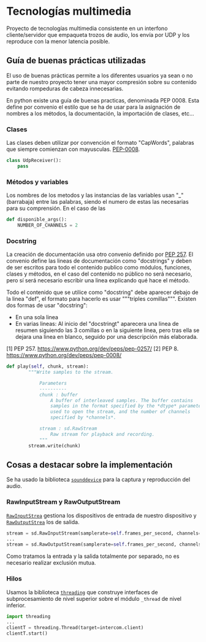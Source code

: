 # Tecnologías multimedia
Proyecto de tecnologías multimedia consistente en un interfono cliente/servidor que empaqueta trozos de audio, los envía por UDP y los reproduce con la menor latencia posible.

## Guía de buenas prácticas utilizadas

El uso de buenas prácticas permite a los diferentes usuarios ya sean o no parte de nuestro proyecto tener una mayor compresión sobre su contenido evitando rompeduras de cabeza innecesarias.

En python existe una guía de buenas practicas, denominada PEP 0008. Esta define por convenio el estilo que se ha de usar para la asignación de nombres a los métodos, la documentación, la importación de clases, etc...


### Clases
Las clases deben utilizar por convención el formato "CapWords", palabras que siempre comienzan con mayusculas. [PEP-0008](https://www.python.org/dev/peps/pep-0008).

```python
class UdpReceiver():
    pass
```


### Métodos y variables
Los nombres de los metodos y las instancias de las variables usan "_" (barrabaja) entre las palabras, siendo el numero de estas las necesarias para su comprensión. En el caso de las 
```python
def disponible_args():
    NUMBER_OF_CHANNELS = 2
```


### Docstring
La creación de documentación usa otro convenio definido por [PEP 257](https://www.python.org/dev/peps/pep-0257/).
El convenio define las lineas de documentación como "docstrings" y deben de ser escritos para todo el contenido publico como módulos, funciones, clases y métodos, en el caso del contenido no público no será necesario, pero sí será necesario escribir una linea explicando qué hace el método. 

Todo el contenido que se utilice como "docstring" debe aparecer debajo de la linea "def", el formato para hacerlo es usar """triples comillas""". Existen dos formas de usar "docstring":
-   En una sola linea
-   En varias lineas: Al inicio del "docstringt" aparecera una linea de resumen siguiendo las 3 comillas o en la siguiente linea, pero tras ella se dejara una linea en blanco, seguido por una descripción más elaborada.



[1] PEP 257. <https://www.python.org/dev/peps/pep-0257/>
[2] PEP 8. <https://www.python.org/dev/peps/pep-0008/>

```python
def play(self, chunk, stream):
        """Write samples to the stream.

            Parameters
            ----------
            chunk : buffer
                A buffer of interleaved samples. The buffer contains
                samples in the format specified by the *dtype* parameter
                used to open the stream, and the number of channels
                specified by *channels*.

            stream : sd.RawStream
                Raw stream for playback and recording.
            """
        stream.write(chunk)
```

## Cosas a destacar sobre la implementación
Se ha usado la biblioteca [`sounddevice`](https://python-sounddevice.readthedocs.io/en/0.4.1/) para la captura y reproducción del audio.
### RawInputStream y RawOutputStream
[`RawInputStrea`](https://python-sounddevice.readthedocs.io/en/0.4.1/api/raw-streams.html#sounddevice.RawInputStream) gestiona los dispositivos de entrada de nuestro dispositivo y [`RawOutputStrea`](https://python-sounddevice.readthedocs.io/en/0.4.1/api/raw-streams.html#sounddevice.RawOutputStream) los de salida.
```python
stream = sd.RawInputStream(samplerate=self.frames_per_second, channels=self.number_of_channels, dtype='int16')
...
stream = sd.RawOutputStream(samplerate=self.frames_per_second, channels=self.number_of_channels, dtype='int16')
```
Como tratamos la entrada y la salida totalmente por separado, no es necesario realizar exclusión mutua.

### Hilos
Usamos la biblioteca [`threading`](https://docs.python.org/3.8/library/threading.html) que construye interfaces de subprocesamiento de nivel superior sobre el módulo `_thread` de nivel inferior.

```python
import threading
... 
clientT = threading.Thread(target=intercom.client)
clientT.start()
```
